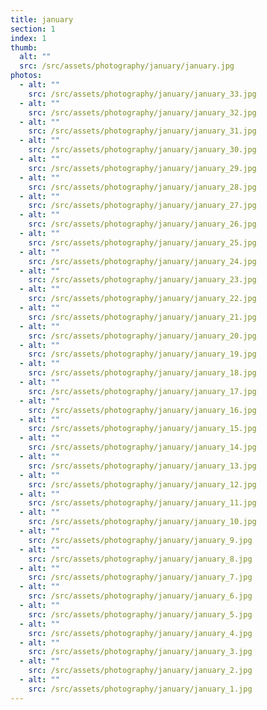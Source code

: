 ```yaml
---
title: january
section: 1
index: 1
thumb:
  alt: ""
  src: /src/assets/photography/january/january.jpg
photos:
  - alt: ""
    src: /src/assets/photography/january/january_33.jpg
  - alt: ""
    src: /src/assets/photography/january/january_32.jpg
  - alt: ""
    src: /src/assets/photography/january/january_31.jpg
  - alt: ""
    src: /src/assets/photography/january/january_30.jpg
  - alt: ""
    src: /src/assets/photography/january/january_29.jpg
  - alt: ""
    src: /src/assets/photography/january/january_28.jpg
  - alt: ""
    src: /src/assets/photography/january/january_27.jpg
  - alt: ""
    src: /src/assets/photography/january/january_26.jpg
  - alt: ""
    src: /src/assets/photography/january/january_25.jpg
  - alt: ""
    src: /src/assets/photography/january/january_24.jpg
  - alt: ""
    src: /src/assets/photography/january/january_23.jpg
  - alt: ""
    src: /src/assets/photography/january/january_22.jpg
  - alt: ""
    src: /src/assets/photography/january/january_21.jpg
  - alt: ""
    src: /src/assets/photography/january/january_20.jpg
  - alt: ""
    src: /src/assets/photography/january/january_19.jpg
  - alt: ""
    src: /src/assets/photography/january/january_18.jpg
  - alt: ""
    src: /src/assets/photography/january/january_17.jpg
  - alt: ""
    src: /src/assets/photography/january/january_16.jpg
  - alt: ""
    src: /src/assets/photography/january/january_15.jpg
  - alt: ""
    src: /src/assets/photography/january/january_14.jpg
  - alt: ""
    src: /src/assets/photography/january/january_13.jpg
  - alt: ""
    src: /src/assets/photography/january/january_12.jpg
  - alt: ""
    src: /src/assets/photography/january/january_11.jpg
  - alt: ""
    src: /src/assets/photography/january/january_10.jpg
  - alt: ""
    src: /src/assets/photography/january/january_9.jpg
  - alt: ""
    src: /src/assets/photography/january/january_8.jpg
  - alt: ""
    src: /src/assets/photography/january/january_7.jpg
  - alt: ""
    src: /src/assets/photography/january/january_6.jpg
  - alt: ""
    src: /src/assets/photography/january/january_5.jpg
  - alt: ""
    src: /src/assets/photography/january/january_4.jpg
  - alt: ""
    src: /src/assets/photography/january/january_3.jpg
  - alt: ""
    src: /src/assets/photography/january/january_2.jpg
  - alt: ""
    src: /src/assets/photography/january/january_1.jpg
---
```


